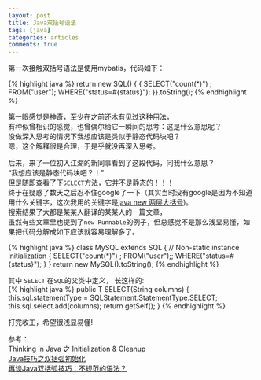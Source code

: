 ```yaml
---
layout: post
title: Java双括号语法
tags: [java]
categories: articles
comments: true
---
```


第一次接触双括号语法是使用mybatis，代码如下：

{% highlight java %}
return new SQL() { {
    SELECT("count(*)") ;
    FROM("user");
    WHERE("status=#{status}");
}}.toString();
{% endhighlight %}

第一眼感觉是神奇，至少在之前还木有见过这种用法，  
有种似曾相识的感觉，也曾偶尔给它一瞬间的思考：这是什么意思呢？   
没做深入思考的情况下我想应该是类似于静态代码块吧？  
嗯，这个解释很是合理，于是乎就没再深入思考。

后来，来了一位初入江湖的新同事看到了这段代码，问我什么意思？  
“我想应该是静态代码块吧？！”  
但是随即查看了下`SELECT`方法，它并不是静态的！！！  
终于在疑惑了数天之后忍不住google了一下（其实当时没有google是因为不知道用什么关键字，这次我用的关键字是[java new 两层大括号])。  
搜索结果了大都是某某人翻译的某某人的一篇文章，  
虽然有些文章里也提到了`new Runnable`的例子，但总感觉不是那么浅显易懂，如果把代码分解成如下应该就容易理解多了。

{% highlight java %}
class MySQL extends SQL {
    // Non-static instance initialization
    {
        SELECT("count(*)") ;
        FROM("user");;
        WHERE("status=#{status}");
    }
}
return new MySQL().toString();
{% endhighlight %}

其中 `SELECT` 在`SQL`的父类中定义， 长这样的:  
{% highlight java %}
public T SELECT(String columns) {
    this.sql.statementType = SQLStatement.StatementType.SELECT;
    this.sql.select.add(columns);
    return getSelf();
}
{% endhighlight %}


打完收工，希望很浅显易懂!

参考：  
Thinking in Java 之 Initialization & Cleanup  
[Java技巧之双括弧初始化](http://www.iteye.com/topic/418542)  
[再谈Java双括弧技巧：不规范的语法？](http://developer.51cto.com/art/200908/143644.htm)  

[java new 两层大括号]:(https://www.google.com/search?newwindow=1&safe=off&q=java%20new%20%E4%B8%A4%E5%B1%82%E5%A4%A7%E6%8B%AC%E5%8F%B7&oq=java%20new%20%E4%B8%A4%E5%B1%82%E5%A4%A7%E6%8B%AC%E5%8F%B7&gs_l=serp.12...0.0.0.352130.0.0.0.0.0.0.0.0..0.0....0...1c..51.serp..0.0.0.KXvsxL6S9qs)
